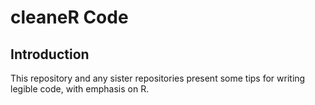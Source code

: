 cleaneR Code
============

Introduction
------------

This repository and any sister repositories present some tips
for writing legible code, with emphasis on R.
